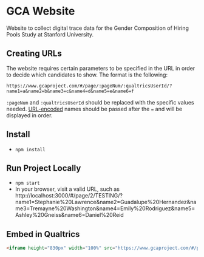 # GCA Website

Website to collect digital trace data for the Gender Composition of Hiring Pools Study at Stanford University.

## Creating URLs

The website requires certain parameters to be specified in the URL in order to decide which candidates to show. The format is the following:

```
https://www.gcaproject.com/#/page/:pageNum/:qualtricsUserId/?name1=a&name2=b&name3=c&name4=d&name5=e&name6=f
```

`:pageNum` and `:qualtricsUserId` should be replaced with the specific values needed. [URL-encoded](https://www.tutorialspoint.com/html/html_url_encoding.htm) names should be passed after the `=` and will be displayed in order.

## Install

- `npm install`

## Run Project Locally

- `npm start`
- In your browser, visit a valid URL, such as http://localhost:3000/#/page/2/TESTING/?name1=Stephanie%20Lawrence&name2=Guadalupe%20Hernandez&name3=Tremayne%20Washington&name4=Emily%20Rodriguez&name5=Ashley%20Gneiss&name6=Daniel%20Reid

## Embed in Qualtrics

```HTML
<iframe height="830px" width="100%" src="https://www.gcaproject.com/#/page/:pageNum/:qualtricsUserId/?name1=${e://Field/name1}&name2=${e://Field/name2}&name3=${e://Field/name3}&name4=${e://Field/name4}&name5=${e://Field/name5}&name6=${e://Field/name6}" ></iframe>
```
